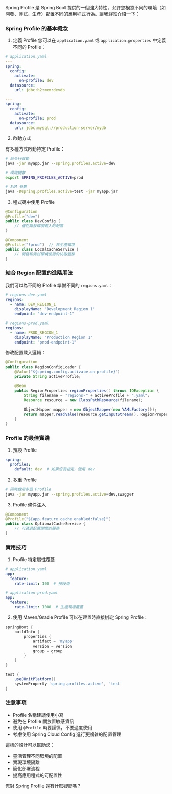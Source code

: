 

Spring Profile 是 Spring Boot 提供的一個強大特性，允許您根據不同的環境（如開發、測試、生產）配置不同的應用程式行為。讓我詳細介紹一下：

### Spring Profile 的基本概念

1. 定義 Profile
您可以在 `application.yaml` 或 `application.properties` 中定義不同的 Profile：

```yaml
# application.yaml
---
spring:
  config:
    activate:
      on-profile: dev
  datasource:
    url: jdbc:h2:mem:devdb

---
spring:
  config:
    activate:
      on-profile: prod
  datasource:
    url: jdbc:mysql://production-server/mydb
```

2. 啟動方式

有多種方式啟動特定 Profile：

```bash
# 命令行啟動
java -jar myapp.jar --spring.profiles.active=dev

# 環境變數
export SPRING_PROFILES_ACTIVE=prod

# JVM 參數
java -Dspring.profiles.active=test -jar myapp.jar
```

3. 程式碼中使用 Profile

```java
@Configuration
@Profile("dev")
public class DevConfig {
    // 僅在開發環境載入的配置
}

@Component
@Profile("!prod")  // 非生產環境
public class LocalCacheService {
    // 開發和測試環境使用的快取服務
}
```

### 結合 Region 配置的進階用法

我們可以為不同的 Profile 準備不同的 `regions.yaml`：

```yaml
# regions-dev.yaml
regions:
  - name: DEV_REGION_1
    displayName: "Development Region 1"
    endpoint: "dev-endpoint-1"

# regions-prod.yaml
regions:
  - name: PROD_REGION_1
    displayName: "Production Region 1"
    endpoint: "prod-endpoint-1"
```

修改配置載入邏輯：

```java
@Configuration
public class RegionConfigLoader {
    @Value("${spring.config.activate.on-profile}")
    private String activeProfile;

    @Bean
    public RegionProperties regionProperties() throws IOException {
        String filename = "regions-" + activeProfile + ".yaml";
        Resource resource = new ClassPathResource(filename);
        
        ObjectMapper mapper = new ObjectMapper(new YAMLFactory());
        return mapper.readValue(resource.getInputStream(), RegionProperties.class);
    }
}
```

### Profile 的最佳實踐

1. 預設 Profile
```yaml
spring:
  profiles:
    default: dev  # 如果沒有指定，使用 dev
```

2. 多重 Profile
```bash
# 同時啟用多個 Profile
java -jar myapp.jar --spring.profiles.active=dev,swagger
```

3. Profile 條件注入
```java
@Component
@Profile("${app.feature.cache.enabled:false}")
public class OptionalCacheService {
    // 可通過配置開關的服務
}
```

### 實用技巧

1. Profile 特定屬性覆蓋
```yaml
# application.yaml
app:
  feature:
    rate-limit: 100  # 預設值

# application-prod.yaml
app:
  feature:
    rate-limit: 1000  # 生產環境覆蓋
```

2. 使用 Maven/Gradle Profile
可以在建置時直接綁定 Spring Profile：
```gradle
springBoot {
    buildInfo {
        properties {
            artifact = 'myapp'
            version = version
            group = group
        }
    }
}

test {
    useJUnitPlatform()
    systemProperty 'spring.profiles.active', 'test'
}
```

### 注意事項

- Profile 名稱建議使用小寫
- 避免在 Profile 間放置敏感資訊
- 使用 `@Profile` 時要謹慎，不要過度使用
- 考慮使用 Spring Cloud Config 進行更複雜的配置管理

這樣的設計可以幫助您：
- 靈活管理不同環境的配置
- 實現環境隔離
- 簡化部署流程
- 提高應用程式的可配置性

您對 Spring Profile 還有什麼疑問嗎？